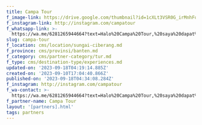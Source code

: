 ```yaml
---
title: Campa Tour
f_image-link: https://drive.google.com/thumbnail?id=1cXLt3VSR0G_irMnhFq8wKKHBfgYKsJSZ
f_instagram-link: http://instagram.com/campatour
f_whatsapp-link: >-
  https://wa.me/6281265944664?text=Halo%20Campa%20Tour,%20saya%20dapat%20info%20dari%20@loocale.id%20dan%20punya%20pertanyaan
slug: campa-tour
f_location: cms/location/sungai-ciberang.md
f_province: cms/provinsi/banten.md
f_category: cms/partner-category/tur.md
f_type: cms/destination-type/experiences.md
updated-on: '2023-09-18T04:19:14.885Z'
created-on: '2023-09-10T17:04:40.866Z'
published-on: '2023-09-18T04:34:08.284Z'
f_instagram: http://instagram.com/campatour
f_wa-contact: >-
  https://wa.me/6281265944664?text=Halo%20Campa%20Tour,%20saya%20dapat%20info%20dari%20@loocale.id%20dan%20punya%20pertanyaan
f_partner-name: Campa Tour
layout: '[partners].html'
tags: partners
---
```



